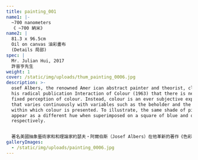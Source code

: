```yaml
---
title: painting_001
name1: |-
  ~700 nanometers
  《 ~700 納米》
name2: |
  81.3 x 96.5cm
  Oil on canvas 油彩畫布
  (Details 局部)
spec: |
  Mr. Julian Hui, 2017
  許晉亨先生
weight: 1
cover: /static/img/uploads/thum_painting_0006.jpg
description: >-
  osef Albers, the renowned Amer ican abstract painter and theorist, claims in
  his radical publication Interaction of Colour (1963) that there is never a
  fixed perception of colour. Instead, colour is an ever subjective experience
  that varies continuously with variables such as the beholder and the context
  within which colour is presented. To illustrate, the same shade of pink would
  appear as a different hue when superimposed on a square of blue and orange
  respectively.


  著名美國抽象藝術家和和理論家約瑟夫・阿爾伯斯（Josef Albers）在他革新的著作《色彩互動學》（1963 年）中，主張了色彩感知的非固定和多面性。根據他的色彩理論，顏色的辨識是一種視覺的主觀性體驗，它會隨著個別觀者、呈現的狀態、周遭的顏色所互相影響等因素而不斷變化。舉個例子，分別疊置在藍色和橙色的正方形上，即便是相同的粉紅色，也會呈現出不一樣的色調。
galleryImages:
  - /static/img/uploads/painting_0006.jpg
---
```

